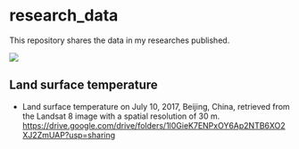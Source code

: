 # research_data
This repository shares the data in my researches published.

![](lst_2017_07_10_beijing.png|width=500)
## Land surface temperature
- Land surface temperature on July 10, 2017, Beijing, China, retrieved from the Landsat 8 image with a spatial resolution of 30 m.
https://drive.google.com/drive/folders/1l0GieK7ENPxOY6Ap2NTB6XO2XJ2ZmUAP?usp=sharing
